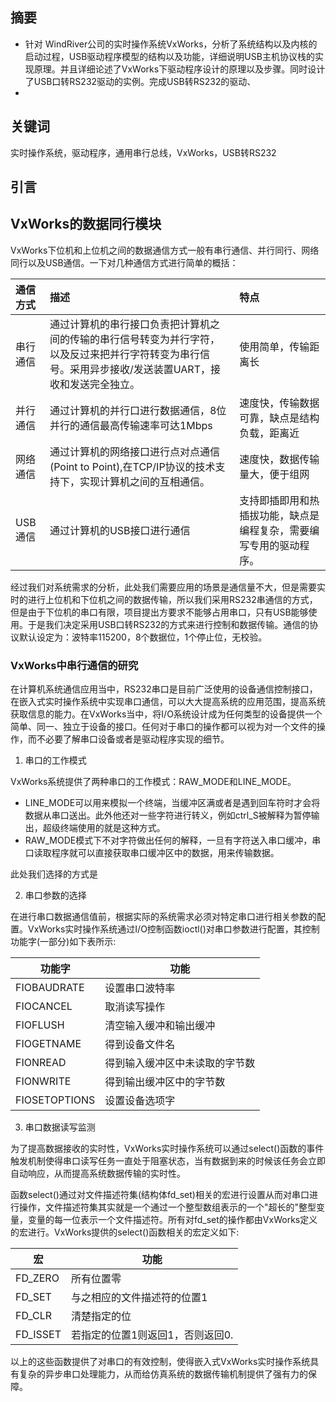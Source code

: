 ## 摘要

- 针对 WindRiver公司的实时操作系统VxWorks，分析了系统结构以及内核的启动过程，USB驱动程序模型的结构以及功能，详细说明USB主机协议栈的实现原理。并且详细论述了VxWorks下驱动程序设计的原理以及步骤。同时设计了USB口转RS232驱动的实例。完成USB转RS232的驱动、
- ​





## 关键词

实时操作系统，驱动程序，通用串行总线，VxWorks，USB转RS232



## 引言











## 				VxWorks的数据同行模块

​	VxWorks下位机和上位机之间的数据通信方式一般有串行通信、并行同行、网络同行以及USB通信。一下对几种通信方式进行简单的概括：

| 通信方式  | 描述                                       | 特点                                |
| :---- | :--------------------------------------- | :-------------------------------- |
| 串行通信  | 通过计算机的串行接口负责把计算机之间的传输的串行信号转变为并行字符，以及反过来把并行字符转变为串行信号。采用异步接收/发送装置UART，接收和发送完全独立。 | 使用简单，传输距离长                        |
| 并行通信  | 通过计算机的并行口进行数据通信，8位并行的通信最高传输速率可达1Mbps     | 速度快，传输数据可靠，缺点是结构负载，距离近            |
| 网络通信  | 通过计算机的网络接口进行点对点通信(Point to Point),在TCP/IP协议的技术支持下，实现计算机之间的互相通信。 | 速度快，数据传输量大，便于组网                   |
| USB通信 | 通过计算机的USB接口进行通信                          | 支持即插即用和热插拔功能，缺点是编程复杂，需要编写专用的驱动程序。 |

经过我们对系统需求的分析，此处我们需要应用的场景是通信量不大，但是需要实时的进行上位机和下位机之间的数据传输，所以我们采用RS232串通信的方式，但是由于下位机的串口有限，项目提出方要求不能够占用串口，只有USB能够使用。于是我们决定采用USB口转RS232的方式来进行控制和数据传输。通信的协议默认设定为：波特率115200，8个数据位，1个停止位，无校验。



### VxWorks中串行通信的研究

​	在计算机系统通信应用当中，RS232串口是目前广泛使用的设备通信控制接口，在嵌入式实时操作系统中实现串口通信，可以大大提高系统的应用范围，提高系统获取信息的能力。在VxWorks当中，将I/O系统设计成为任何类型的设备提供一个简单、同一、独立于设备的接口。任何对于串口的操作都可以视为对一个文件的操作，而不必要了解串口设备或者是驱动程序实现的细节。

1. 串口的工作模式

VxWorks系统提供了两种串口的工作模式：RAW_MODE和LINE_MODE。

- LINE_MODE可以用来模拟一个终端，当缓冲区满或者是遇到回车符时才会将数据从串口送出。此外他还对一些字符进行转义，例如ctrl_S被解释为暂停输出，超级终端使用的就是这种方式。
- RAW_MODE模式下不对字符做出任何的解释，一旦有字符送入串口缓冲，串口读取程序就可以直接获取串口缓冲区中的数据，用来传输数据。

此处我们选择的方式是



2. 串口参数的选择

在进行串口数据通信值前，根据实际的系统需求必须对特定串口进行相关参数的配置。VxWorks实时操作系统通过I/O控制函数ioctl()对串口参数进行配置，其控制功能字(一部分)如下表所示:

| 功能字           | 功能              |
| ------------- | --------------- |
| FIOBAUDRATE   | 设置串口波特率         |
| FIOCANCEL     | 取消读写操作          |
| FIOFLUSH      | 清空输入缓冲和输出缓冲     |
| FIOGETNAME    | 得到设备文件名         |
| FIONREAD      | 得到输入缓冲区中未读取的字节数 |
| FIONWRITE     | 得到输出缓冲区中的字节数    |
| FIOSETOPTIONS | 设置设备选项字         |



3. 串口数据读写监测

为了提高数据接收的实时性，VxWorks实时操作系统可以通过select()函数的事件触发机制使得串口读写任务一直处于阻塞状态，当有数据到来的时候该任务会立即自动响应，从而提高系统数据传输的实时性。

​	函数select()通过对文件描述符集(结构体fd_set)相关的宏进行设置从而对串口进行操作，文件描述符集其实就是一个通过一个整型数组表示的一个"超长的"整型变量，变量的每一位表示一个文件描述符。所有对fd_set的操作都由VxWorks定义的宏进行。VxWorks提供的select()函数相关的宏定义如下:

| 宏        | 功能                 |
| -------- | ------------------ |
| FD_ZERO  | 所有位置零              |
| FD_SET   | 与之相应的文件描述符的位置1     |
| FD_CLR   | 清楚指定的位             |
| FD_ISSET | 若指定的位置1则返回1，否则返回0. |

以上的这些函数提供了对串口的有效控制，使得嵌入式VxWorks实时操作系统具有复杂的异步串口处理能力，从而给仿真系统的数据传输机制提供了强有力的保障。

